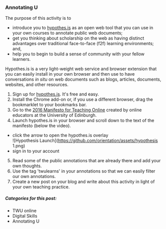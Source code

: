 ### Annotating U

The purpose of this activity is to
- introduce you to [hypothes.is](https://hypothes.is) as an open web tool that you can use in your own courses to annotate public web documents;
- get you thinking about scholarship on the web as having distinct advantages over traditional face-to-face (f2f) learning environments; and,
- help you to begin to build a sense of community with your fellow learners.

Hypothes.is is a very light-weight web service and browser extension that you can easily install in your own browser and then use to have conversations _in situ_ on web documents such as blogs, articles, documents, websites, and other resources.

1. Sign up for [hypothes.is](https://web.hypothes.is/start/). It's free and easy.
2. Install the Chrome add-on or, if you use a different browser, drag the bookmarklet to your bookmarks bar.
3. Go to the [2016 Manifesto for Teaching Online](https://onlineteachingmanifesto.wordpress.com/the-text/) created by online educators at the University of Edinburgh.
4. Launch hypothes.is in your browser and scroll down to the text of the manifesto (below the video).
  - click the arrow to open the hypothes.is overlay  
![Hypothesis Launch](https://github.com/orientation/assets/hypothesis 1.png)
  - sign in to your account
5. Read some of the public annotations that are already there and add your own thoughts.
6. Use the tag 'twulearns' in your annotations so that we can easily filter our own annotations.
7. Create a new post on your blog and write about this activity in light of your own teaching practice.

##### Categories for this post:
- TWU online
- Digital Skills
- Annotating U

